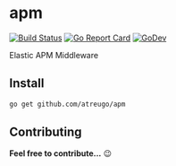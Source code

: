 # apm

[![Build Status](https://travis-ci.org/atreugo/apm.svg?branch=master)](https://travis-ci.org/atreugo/apm)
[![Go Report Card](https://goreportcard.com/badge/github.com/atreugo/apm)](https://goreportcard.com/report/github.com/atreugo/apm)
[![GoDev](https://img.shields.io/badge/go.dev-reference-007d9c?logo=go&logoColor=white)](https://pkg.go.dev/github.com/atreugo/apm)
<!-- [![GitHub release](https://img.shields.io/github/release/atreugo/apm.svg)](https://github.com/atreugo/apm/releases) -->

Elastic APM Middleware

## Install

```bash
go get github.com/atreugo/apm
```

## Contributing

**Feel free to contribute...** :wink:
